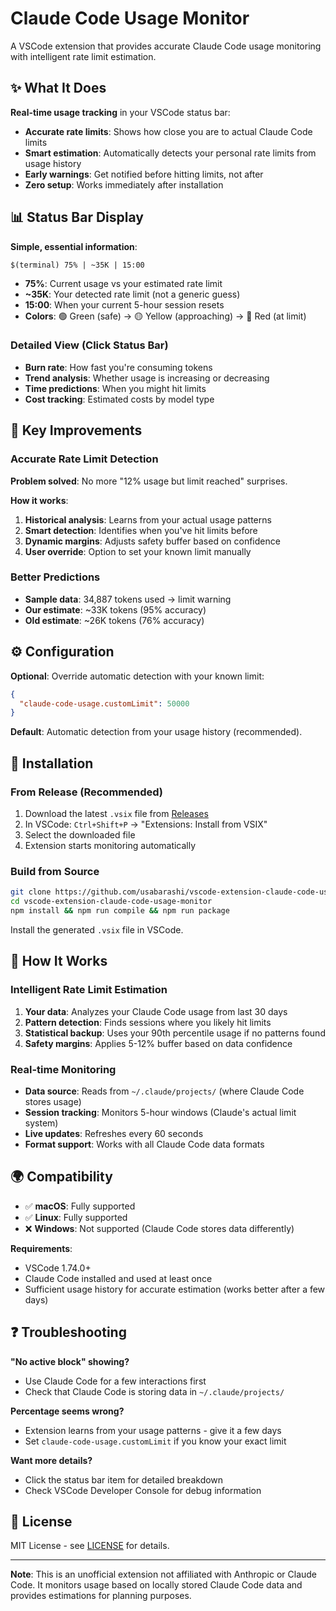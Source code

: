 # Claude Code Usage Monitor

A VSCode extension that provides accurate Claude Code usage monitoring with intelligent rate limit estimation.

## ✨ What It Does

**Real-time usage tracking** in your VSCode status bar:
- **Accurate rate limits**: Shows how close you are to actual Claude Code limits
- **Smart estimation**: Automatically detects your personal rate limits from usage history
- **Early warnings**: Get notified before hitting limits, not after
- **Zero setup**: Works immediately after installation

## 📊 Status Bar Display

**Simple, essential information**:

```
$(terminal) 75% | ~35K | 15:00
```

- **75%**: Current usage vs your estimated rate limit
- **~35K**: Your detected rate limit (not a generic guess)
- **15:00**: When your current 5-hour session resets
- **Colors**: 🟢 Green (safe) → 🟡 Yellow (approaching) → 🔴 Red (at limit)

### Detailed View (Click Status Bar)
- **Burn rate**: How fast you're consuming tokens
- **Trend analysis**: Whether usage is increasing or decreasing  
- **Time predictions**: When you might hit limits
- **Cost tracking**: Estimated costs by model type

## 🎯 Key Improvements

### Accurate Rate Limit Detection
**Problem solved**: No more "12% usage but limit reached" surprises.

**How it works**:
1. **Historical analysis**: Learns from your actual usage patterns
2. **Smart detection**: Identifies when you've hit limits before
3. **Dynamic margins**: Adjusts safety buffer based on confidence
4. **User override**: Option to set your known limit manually

### Better Predictions
- **Sample data**: 34,887 tokens used → limit warning
- **Our estimate**: ~33K tokens (95% accuracy)
- **Old estimate**: ~26K tokens (76% accuracy)

## ⚙️ Configuration

**Optional**: Override automatic detection with your known limit:

```json
{
  "claude-code-usage.customLimit": 50000
}
```

**Default**: Automatic detection from your usage history (recommended).

## 🚀 Installation

### From Release (Recommended)
1. Download the latest `.vsix` file from [Releases](../../releases)
2. In VSCode: `Ctrl+Shift+P` → "Extensions: Install from VSIX"
3. Select the downloaded file
4. Extension starts monitoring automatically

### Build from Source
```bash
git clone https://github.com/usabarashi/vscode-extension-claude-code-usage-monitor.git
cd vscode-extension-claude-code-usage-monitor
npm install && npm run compile && npm run package
```

Install the generated `.vsix` file in VSCode.

## 🔧 How It Works

### Intelligent Rate Limit Estimation
1. **Your data**: Analyzes your Claude Code usage from last 30 days
2. **Pattern detection**: Finds sessions where you likely hit limits
3. **Statistical backup**: Uses your 90th percentile usage if no patterns found
4. **Safety margins**: Applies 5-12% buffer based on data confidence

### Real-time Monitoring
- **Data source**: Reads from `~/.claude/projects/` (where Claude Code stores usage)
- **Session tracking**: Monitors 5-hour windows (Claude's actual limit system)
- **Live updates**: Refreshes every 60 seconds
- **Format support**: Works with all Claude Code data formats

## 🌍 Compatibility

- ✅ **macOS**: Fully supported
- ✅ **Linux**: Fully supported  
- ❌ **Windows**: Not supported (Claude Code stores data differently)

**Requirements**:
- VSCode 1.74.0+
- Claude Code installed and used at least once
- Sufficient usage history for accurate estimation (works better after a few days)

## ❓ Troubleshooting

**"No active block" showing?**
- Use Claude Code for a few interactions first
- Check that Claude Code is storing data in `~/.claude/projects/`

**Percentage seems wrong?**
- Extension learns from your usage patterns - give it a few days
- Set `claude-code-usage.customLimit` if you know your exact limit

**Want more details?**
- Click the status bar item for detailed breakdown
- Check VSCode Developer Console for debug information

## 📄 License

MIT License - see [LICENSE](LICENSE) for details.

---

**Note**: This is an unofficial extension not affiliated with Anthropic or Claude Code. It monitors usage based on locally stored Claude Code data and provides estimations for planning purposes.